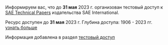 Информируем вас, что до **31 мая** 2023 г. организован тестовый доступ к [SAE Technical Papers](https://saemobilus.sae.org/search/ "до 31 мая 2023 года") издательства SAE International.  

Ресурс доступен до **31 мая** 2023 г. Глубина доступа: 1906 - 2023 гг. [узнать больше](/more/2023.03.23_SAE_Technical_Papers.docx)

Информация добавлена в раздел [тестовый доступ](/libweb/Restmp.html)
